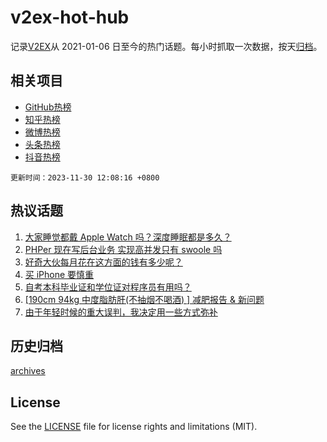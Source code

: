 # v2ex-hot-hub

 记录[V2EX](https://www.v2ex.com/)从 2021-01-06 日至今的热门话题。每小时抓取一次数据，按天[归档](archives)。
 
 ## 相关项目

- [GitHub热榜](https://github.com/snaildev/github-hot-hub)
- [知乎热榜](https://github.com/snaildev/zhihu-hot-hub)
- [微博热榜](https://github.com/snaildev/weibo-hot-hub)
- [头条热榜](https://github.com/snaildev/toutiao-hot-hub)
- [抖音热榜](https://github.com/snaildev/douyin-hot-hub)


 `更新时间：2023-11-30 12:08:16 +0800`

## 热议话题

1. [大家睡觉都戴 Apple Watch 吗？深度睡眠都是多久？](https://www.v2ex.com/t/996242)
1. [PHPer 现在写后台业务 实现高并发只有 swoole 吗](https://www.v2ex.com/t/996296)
1. [好奇大伙每月花在这方面的钱有多少呢？](https://www.v2ex.com/t/996421)
1. [买 iPhone 要慎重](https://www.v2ex.com/t/996248)
1. [自考本科毕业证和学位证对程序员有用吗？](https://www.v2ex.com/t/996290)
1. [[190cm 94kg 中度脂肪肝(不抽烟不喝酒) ] 减肥报告 & 新问题](https://www.v2ex.com/t/996422)
1. [由于年轻时候的重大误判，我决定用一些方式弥补](https://www.v2ex.com/t/996449)

## 历史归档

[archives](archives)

## License

See the [LICENSE](LICENSE) file for license rights and limitations (MIT).
